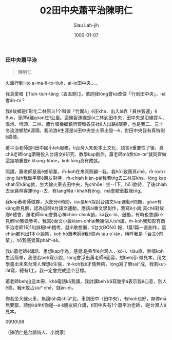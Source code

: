 ﻿---
title: 02田中央蕭平治陳明仁
author: Siau Lah-jih
date: 1000-01-07
category: siaukai
layout: post
---


### 田中央蕭平治
> 陳明仁

  

火車行到i-to a-ma-li-to-tiuh，ai-io田中央……

我真愛唱【Tiuh-tiuh-tâng（丟丟銅）】，歌詞我lóng會kā改做「行到田中央」，ná會án-ni？

我ê故鄉是tī彰化二林原斗1个叫做「竹圍á」ê庄kha，出入ài靠「員林客運」ê Bus，車牌á離góan庄1公里。這條客運線是ùi二林到田中央，田中央是沿線寶斗、溪州、埤頭、二林、蘆竹塘幾鄉鎮所管轄各庄社ê人出路ê眠夢，也是我二、三十冬流浪鄉愁ê源頭。我流浪ê生涯是ùi田中央坐火車出發--ê，對田中央我有真特別ê感情。

蕭平治老師是tī田中國小teh服務，tī台灣人知影本土文化、語言ê重要性了後，真chē老師lóng讚聲投入台語文ê研究、教學kap創作，蕭老師mā無tùn-teⁿ就同齊做這幾項重要ê khang-khòe，koh lóng真有成就。

照講，蕭老師是我ê鄉前輩，m̄-koh在來真照顧--我，我hō͘ i致蔭真chē，m̄-koh i lóng lia̍h我做平輩ê朋友對待，m̄-chiah kiàn-pái我若tńg去二林庄kha，lóng kap khah早kāng款，坐大線火車去田中央，先chhōe i 坐--1下，hō͘ i款待，了後chiah去坐員林客運tńg--去，有tang時á i khah有êng，mā會駛車載我tńg。

我kap蕭老師做夥，大部分ê時間，iáu是leh探討台語文kap運動ê問題，góan有kāng款見解，認為這時ê台語文運動，應該ài重文學創作，我寫ê小說 真chē對故鄉ê體會，蕭老師lóng會費心神chim-chiok讀，kā我o-ló、鼓勵，有時也會講i ê見解hō͘我做參考。我寫ê台文小說kiám-chhái無幾個人teh讀，m̄-koh我知影有蕭平治老師1句1句詳細teh稽考，就m̄敢想懶，tī台文BÓNG 報，1篇1篇一直創作，這chūn都也出1本小說集，koh hō͘蕭老師tī我ê冊內 tàu o͘-ián，稱呼我是「台文ê前輩」，hō͘我感覺真pháiⁿ-sè。

我ùi蕭老師ê講話、思想kap作為，感覺i是典型ê台灣人，kó͘-ì、tiâu直、熱情koh生活簡單，我便若beh寫小說，lóng會浮出蕭老師ê面容，想beh用i 做見本，用文學畫出未來台灣人理想ê生張，m̄-koh我ê才情無夠，lóng寫了無siáⁿ成，我若kut-la̍t寫，總有1工，我一定會完成這个目標。

蕭老師beh出這本冊，khà電話kā我講，我討講beh kā寫幾字á表示我ê心意，別人ê冊，我m̄敢占siuⁿ chē，就án-ni。

你若坐大線火車，無論lo̍h南chiūⁿ北，車到田中（田中央），有hioh也好，無停mā無要緊，請你kā坐tī你邊--á ê朋友紹介講，tī田中央有1个蕭平治老師，i是台灣人ê見本。

09\10\98

（陳明仁是台語詩人、小說家）
